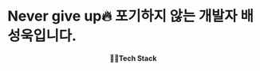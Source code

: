 <p align="center">
  <h1>Never give up🔥 포기하지 않는 개발자 배성욱입니다.</h1>
</p>

<p align="center">
  <strong>🧑‍💻Tech Stack</strong>
</p>
